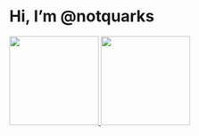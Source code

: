 # Hi, I’m @notquarks
<div>
  <a href="https://github.com/notquarks">
  <img height="160em" src="https://github-readme-stats.vercel.app/api?username=notquarks&hide=stars&count_private=true&show_icons=true&theme=aura_dark&include_all_commits=true"/>
  <img height="160em" src="https://github-readme-stats.vercel.app/api/top-langs/?username=notquarks&layout=compact&langs_count=7&theme=aura_dark"/>
</div>

